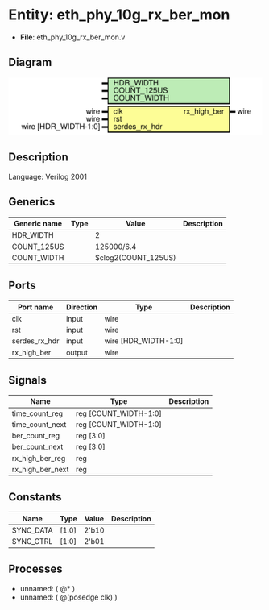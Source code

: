 # Entity: eth_phy_10g_rx_ber_mon

- **File**: eth_phy_10g_rx_ber_mon.v
## Diagram

![Diagram](eth_phy_10g_rx_ber_mon.svg "Diagram")
## Description

Language: Verilog 2001
 
## Generics

| Generic name | Type | Value               | Description |
| ------------ | ---- | ------------------- | ----------- |
| HDR_WIDTH    |      | 2                   |             |
| COUNT_125US  |      | 125000/6.4          |             |
| COUNT_WIDTH  |      | $clog2(COUNT_125US) |             |
## Ports

| Port name     | Direction | Type                 | Description |
| ------------- | --------- | -------------------- | ----------- |
| clk           | input     | wire                 |             |
| rst           | input     | wire                 |             |
| serdes_rx_hdr | input     | wire [HDR_WIDTH-1:0] |             |
| rx_high_ber   | output    | wire                 |             |
## Signals

| Name             | Type                  | Description |
| ---------------- | --------------------- | ----------- |
| time_count_reg   | reg [COUNT_WIDTH-1:0] |             |
| time_count_next  | reg [COUNT_WIDTH-1:0] |             |
| ber_count_reg    | reg [3:0]             |             |
| ber_count_next   | reg [3:0]             |             |
| rx_high_ber_reg  | reg                   |             |
| rx_high_ber_next | reg                   |             |
## Constants

| Name      | Type  | Value | Description |
| --------- | ----- | ----- | ----------- |
| SYNC_DATA | [1:0] | 2'b10 |             |
| SYNC_CTRL | [1:0] | 2'b01 |             |
## Processes
- unnamed: ( @* )
- unnamed: ( @(posedge clk) )
